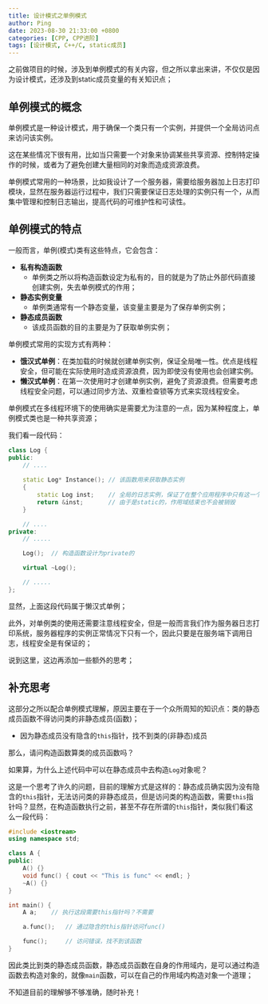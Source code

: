 ```yaml
---
title: 设计模式之单例模式
author: Ping
date: 2023-08-30 21:33:00 +0800
categories: [CPP, CPP进阶]
tags: [设计模式, C++/C, static成员]
---
```


之前做项目的时候，涉及到单例模式的有关内容，但之所以拿出来讲，不仅仅是因为设计模式，还涉及到static成员变量的有关知识点；

## 单例模式的概念

单例模式是一种设计模式，用于确保一个类只有一个实例，并提供一个全局访问点来访问该实例。

这在某些情况下很有用，比如当只需要一个对象来协调某些共享资源、控制特定操作的时候，或者为了避免创建大量相同的对象而造成资源浪费。

单例模式常用的一种场景，比如我设计了一个服务器，需要给服务器加上日志打印模块，显然在服务器运行过程中，我们只需要保证日志处理的实例只有一个，从而集中管理和控制日志输出，提高代码的可维护性和可读性。

## 单例模式的特点

一般而言，单例(模式)类有这些特点，它会包含：
- **私有构造函数**
    - 单例类之所以将构造函数设定为私有的，目的就是为了防止外部代码直接创建实例，失去单例模式的作用； 
- **静态实例变量**
    - 单例类通常有一个静态变量，该变量主要是为了保存单例实例；
- **静态成员函数**
    - 该成员函数的目的主要是为了获取单例实例；

单例模式常用的实现方式有两种：
- **饿汉式单例**：在类加载的时候就创建单例实例，保证全局唯一性。优点是线程安全，但可能在实际使用时造成资源浪费，因为即使没有使用也会创建实例。
- **懒汉式单例**：在第一次使用时才创建单例实例，避免了资源浪费。但需要考虑线程安全问题，可以通过同步方法、双重检查锁等方式来实现线程安全。

单例模式在多线程环境下的使用确实是需要尤为注意的一点，因为某种程度上，单例模式类也是一种共享资源；

我们看一段代码：
```cpp
class Log {
public:
    // ....
    
    static Log* Instance(); // 该函数用来获取静态实例
    {
        static Log inst;    // 全局的日志实例，保证了在整个应用程序中只有这一个实例
        return &inst;       // 由于是static的，作用域结束也不会被销毁
    }

    // ....
private:
    // .....

    Log();  // 构造函数设计为private的

    virtual ~Log();

    // .....
};
```

显然，上面这段代码属于懒汉式单例；

此外，对单例类的使用还需要注意线程安全，但是一般而言我们作为服务器日志打印系统，服务器程序的实例正常情况下只有一个，因此只要是在服务端下调用日志，线程安全是有保证的；

说到这里，这边再添加一些额外的思考；

## 补充思考

这部分之所以配合单例模式理解，原因主要在于一个众所周知的知识点：类的静态成员函数不得访问类的非静态成员(函数)；
- 因为静态成员没有隐含的`this`指针，找不到类的(非静态)成员

那么，请问构造函数算类的成员函数吗？

如果算，为什么上述代码中可以在静态成员中去构造`Log`对象呢？

这是一个思考了许久的问题，目前的理解方式是这样的：静态成员确实因为没有隐含的`this`指针，无法访问类的非静态成员，但是访问类的构造函数，需要`this`指针吗？显然，在构造函数执行之前，甚至不存在所谓的`this`指针，类似我们看这么一段代码：
```cpp
#include <iostream>
using namespace std;

class A {
public:
    A() {}
    void func() { cout << "This is func" << endl; }
    ~A() {}    
}

int main() {
    A a;    // 执行这段需要this指针吗？不需要

    a.func();   // 通过隐含的this指针访问func()

    func();     // 访问错误，找不到该函数
}
```

因此类比到类的静态成员函数，静态成员函数在自身的作用域内，是可以通过构造函数去构造对象的，就像`main`函数，可以在自己的作用域内构造对象一个道理；

不知道目前的理解够不够准确，随时补充！